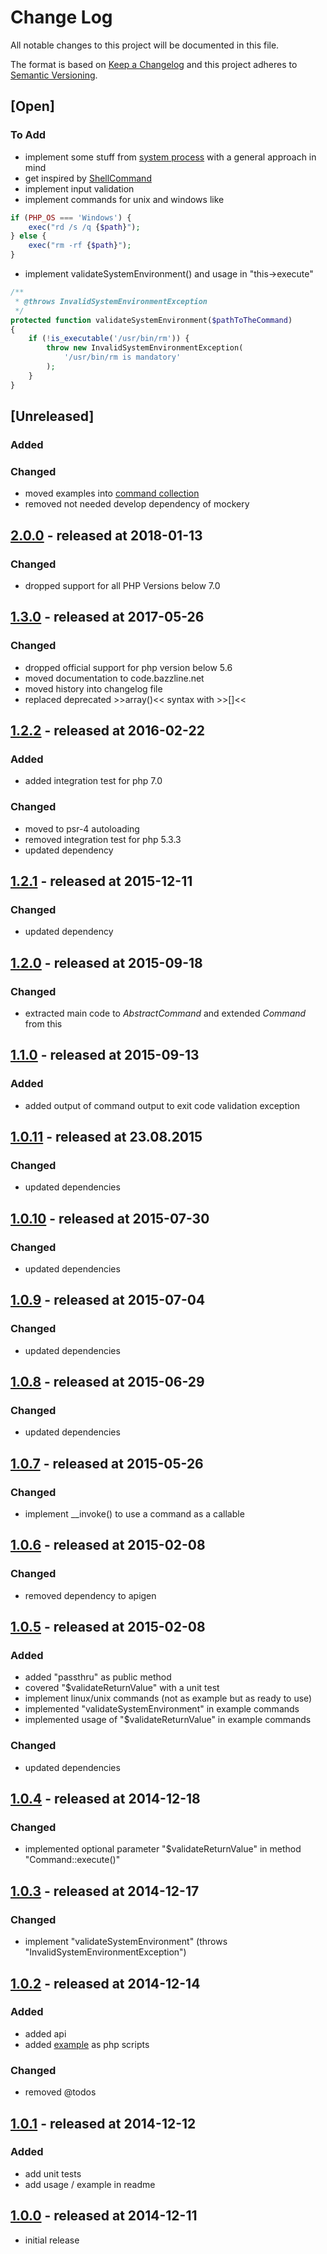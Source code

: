 # Change Log

All notable changes to this project will be documented in this file.

The format is based on [Keep a Changelog](http://keepachangelog.com/)
and this project adheres to [Semantic Versioning](http://semver.org/).

## [Open]

### To Add

* implement some stuff from [system process](https://github.com/jakobwesthoff/systemProcess) with a general approach in mind
* get inspired by [ShellCommand](https://github.com/apinstein/ShellCommand/blob/master/src/ShellCommand/ShellCommand.php)
* implement input validation
* implement commands for unix and windows like
```php
if (PHP_OS === 'Windows') {
    exec("rd /s /q {$path}");
} else {
    exec("rm -rf {$path}");
}
```
* implement validateSystemEnvironment() and usage in "this->execute"
```php
/**
 * @throws InvalidSystemEnvironmentException
 */
protected function validateSystemEnvironment($pathToTheCommand)
{
    if (!is_executable('/usr/bin/rm')) {
        throw new InvalidSystemEnvironmentException(
            '/usr/bin/rm is mandatory'
        );
    }
}
```

## [Unreleased]

### Added

### Changed

* moved examples into [command collection](https://github.com/bazzline/php_component_command_collection)
* removed not needed develop dependency of mockery

## [2.0.0](https://github.com/bazzline/php_component_command/tree/2.0.0) - released at 2018-01-13

### Changed

* dropped support for all PHP Versions below 7.0

## [1.3.0](https://github.com/bazzline/php_component_command/tree/1.3.0) - released at 2017-05-26

### Changed

* dropped official support for php version below 5.6
* moved documentation to code.bazzline.net
* moved history into changelog file
* replaced deprecated >>array()<< syntax with >>[]<<

## [1.2.2](https://github.com/bazzline/php_component_command/tree/1.2.2) - released at 2016-02-22

### Added

* added integration test for php 7.0

### Changed

* moved to psr-4 autoloading
* removed integration test for php 5.3.3
* updated dependency

## [1.2.1](https://github.com/bazzline/php_component_command/tree/1.2.1) - released at 2015-12-11

### Changed

* updated dependency

## [1.2.0](https://github.com/bazzline/php_component_command/tree/1.2.0) - released at 2015-09-18

### Changed

* extracted main code to *AbstractCommand* and extended *Command* from this

## [1.1.0](https://github.com/bazzline/php_component_command/tree/1.1.0) - released at 2015-09-13

### Added

* added output of command output to exit code validation exception

## [1.0.11](https://github.com/bazzline/php_component_command/tree/1.0.11) - released at 23.08.2015

### Changed

* updated dependencies

## [1.0.10](https://github.com/bazzline/php_component_command/tree/1.0.10) - released at 2015-07-30

### Changed

* updated dependencies

## [1.0.9](https://github.com/bazzline/php_component_command/tree/1.0.9) - released at 2015-07-04

### Changed

* updated dependencies

## [1.0.8](https://github.com/bazzline/php_component_command/tree/1.0.8) - released at 2015-06-29

### Changed

* updated dependencies

## [1.0.7](https://github.com/bazzline/php_component_command/tree/1.0.7) - released at 2015-05-26

### Changed

* implement __invoke() to use a command as a callable

## [1.0.6](https://github.com/bazzline/php_component_command/tree/1.0.6) - released at 2015-02-08

### Changed

* removed dependency to apigen

## [1.0.5](https://github.com/bazzline/php_component_command/tree/1.0.5) - released at 2015-02-08

### Added

* added "passthru" as public method
* covered "$validateReturnValue" with a unit test
* implement linux/unix commands (not as example but as ready to use)
* implemented "validateSystemEnvironment" in example commands
* implemented usage of "$validateReturnValue" in example commands

### Changed

* updated dependencies

## [1.0.4](https://github.com/bazzline/php_component_command/tree/1.0.4) - released at 2014-12-18

### Changed

* implemented optional parameter "$validateReturnValue" in method "Command::execute()"

## [1.0.3](https://github.com/bazzline/php_component_command/tree/1.0.3) - released at 2014-12-17

### Changed

* implement "validateSystemEnvironment" (throws "InvalidSystemEnvironmentException")

## [1.0.2](https://github.com/bazzline/php_component_command/tree/1.0.2) - released at 2014-12-14

### Added

* added api
* added [example](https://github.com/bazzline/php_component_command/tree/master/example/Example/) as php scripts

### Changed

* removed @todos

## [1.0.1](https://github.com/bazzline/php_component_command/tree/1.0.1) - released at 2014-12-12

### Added

* add unit tests
* add usage / example in readme

## [1.0.0](https://github.com/bazzline/php_component_command/tree/1.0.0) - released at 2014-12-11

* initial release
